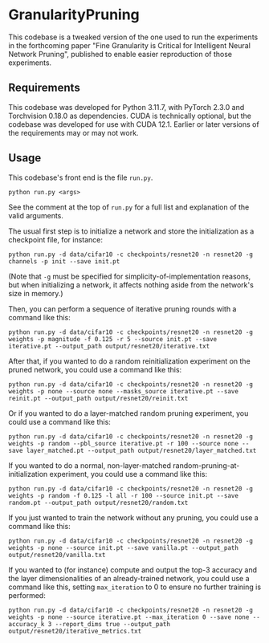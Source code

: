 # GranularityPruning

This codebase is a tweaked version of the one used to run the experiments in the forthcoming paper "Fine Granularity is Critical for Intelligent Neural Network Pruning", published to enable easier reproduction of those experiments.

## Requirements

This codebase was developed for Python 3.11.7, with PyTorch 2.3.0 and Torchvision 0.18.0 as dependencies. CUDA is technically optional, but the codebase was developed for use with CUDA 12.1. Earlier or later versions of the requirements may or may not work.

## Usage

This codebase's front end is the file `run.py`.
```
python run.py <args>
```
See the comment at the top of `run.py` for a full list and explanation of the valid arguments.

The usual first step is to initialize a network and store the initialization as a checkpoint file, for instance:
```
python run.py -d data/cifar10 -c checkpoints/resnet20 -n resnet20 -g channels -p init --save init.pt
```
(Note that `-g` must be specified for simplicity-of-implementation reasons, but when initializing a network, it affects nothing aside from the network's size in memory.)

Then, you can perform a sequence of iterative pruning rounds with a command like this:
```
python run.py -d data/cifar10 -c checkpoints/resnet20 -n resnet20 -g weights -p magnitude -f 0.125 -r 5 --source init.pt --save iterative.pt --output_path output/resnet20/iterative.txt
```
After that, if you wanted to do a random reinitialization experiment on the pruned network, you could use a command like this:
```
python run.py -d data/cifar10 -c checkpoints/resnet20 -n resnet20 -g weights -p none --source none --masks_source iterative.pt --save reinit.pt --output_path output/resnet20/reinit.txt
```
Or if you wanted to do a layer-matched random pruning experiment, you could use a command like this:
```
python run.py -d data/cifar10 -c checkpoints/resnet20 -n resnet20 -g weights -p random --pbl_source iterative.pt -r 100 --source none --save layer_matched.pt --output_path output/resnet20/layer_matched.txt
```
If you wanted to do a normal, non-layer-matched random-pruning-at-initialization experiment, you could use a command like this:
```
python run.py -d data/cifar10 -c checkpoints/resnet20 -n resnet20 -g weights -p random -f 0.125 -l all -r 100 --source init.pt --save random.pt --output_path output/resnet20/random.txt
```
If you just wanted to train the network without any pruning, you could use a command like this:
```
python run.py -d data/cifar10 -c checkpoints/resnet20 -n resnet20 -g weights -p none --source init.pt --save vanilla.pt --output_path output/resnet20/vanilla.txt
```
If you wanted to (for instance) compute and output the top-3 accuracy and the layer dimensionalities of an already-trained network, you could use a command like this, setting `max_iteration` to 0 to ensure no further training is performed:
```
python run.py -d data/cifar10 -c checkpoints/resnet20 -n resnet20 -g weights -p none --source iterative.pt --max_iteration 0 --save none --accuracy_k 3 --report_dims true --output_path output/resnet20/iterative_metrics.txt
```